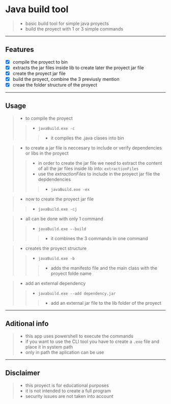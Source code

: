 # Java build tool
>- basic build tool for simple java proyects
>- build the proyect with 1 or 3 simple commands

------

## Features 
- [x] compile the proyect to bin
- [x] extracts the jar files inside lib to create later the proyect jar file
- [x] create the proyect jar file
- [x] build the proyect, combine the 3 previusly mention
- [x] creae the folder structure of the proyect

------

## Usage
>- to compile the proyect
>>- `javaBuild.exe -c`
>>>- it compiles the .java clases into bin

>- to create a jar file is neccesary to include or verify dependencies or libs in the proyect
>>- in order to create the jar file we need to extract the content of all the jar files inside lib into: `extractionFiles`
>>- use the *extractionFiles* to include in the proyect jar file the depdendencies
>>>- `javaBuild.exe -ex`

>- now to create the proyect jar file
>>- `javaBuild.exe -cj`

>- all can be done with only 1 command
>>- `javaBuild.exe --build`
>>>- it combines the 3 commands in one command

>- creates the proyect structure
>>- `javaBuild.exe -b`
>>>- adds the manifesto file and the main class with the proyect folde name

>- add an external dependency 
>>- `javabuild.exe --add dependency.jar`
>>>- add an external jar file to the lib folder of the proyect

------

## Aditional info
>- this app uses powershell to execute the commands
>- if you want to use the CLI tool you have to create a `.exe` file and place it in system path
>- only in path the aplication can be use

------

## Disclaimer
>- this proyect is for educational purposes
>- it is not intended to create a full program
>- security issues are not taken into account
